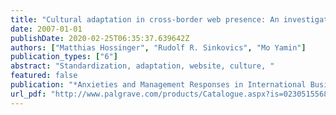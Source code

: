 ```yaml
---
title: "Cultural adaptation in cross-border web presence: An investigation of German companies’ domestic, US, UK and Latin-American websites"
date: 2007-01-01
publishDate: 2020-02-25T06:35:37.639642Z
authors: ["Matthias Hossinger", "Rudolf R. Sinkovics", "Mo Yamin"]
publication_types: ["6"]
abstract: "Standardization, adaptation, website, culture, "
featured: false
publication: "*Anxieties and Management Responses in International Business*"
url_pdf: "http://www.palgrave.com/products/Catalogue.aspx?is=0230515568"
---
```


